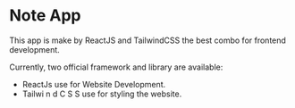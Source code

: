 # Note App

This app is make by ReactJS and TailwindCSS the best combo for frontend development.

Currently, two official framework and library are available:

- ReactJs use for Website Development.
- Tailwi n d C S S use for styling the website.
